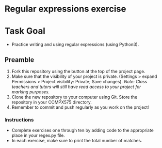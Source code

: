 # Regular expressions exercise

# Task Goal
* Practice writing and using regular expressions (using Python3).

## Preamble
1. Fork this repository using the button at the top of the project page.
2. Make sure that the visibility of your project is private. (Settings > expand Permissions > Project visibility: Private; Save changes).  *Note: Class teachers and tutors will still have read access to your project for marking purposes.*
3. Clone the new repository to your computer using Git.  Store the repository in your COMPX575 directory.
4. Remember to commit and push regularly as you work on the project!  

### Instructions
* Complete exercises one through ten by adding code to the appropriate place in your regex.py file.  
* In each exercise, make sure to print the total number of matches.
